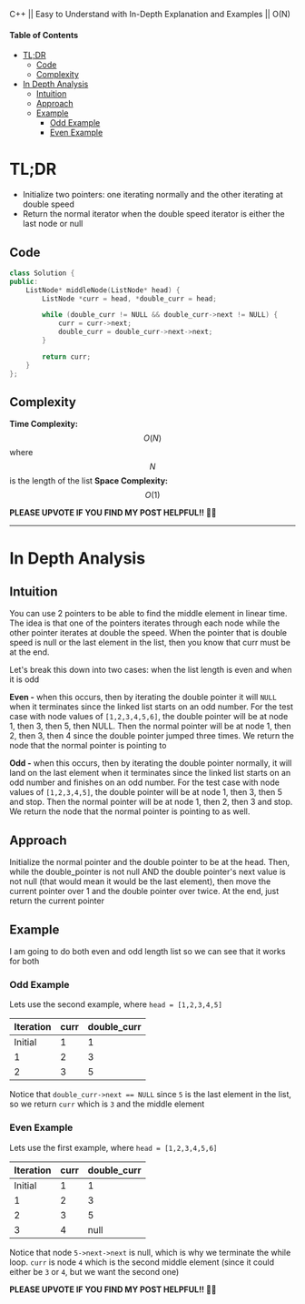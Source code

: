 C++ || Easy to Understand with In-Depth Explanation and Examples || O(N)

#### Table of Contents

- [TL;DR](#tldr)
  - [Code](#code)
  - [Complexity](#complexity)
- [In Depth Analysis](#in-depth-analysis)
  - [Intuition](#intuition)
  - [Approach](#approach)
  - [Example](#example)
    - [Odd Example](#odd-example)
    - [Even Example](#even-example)

# TL;DR

* Initialize two pointers: one iterating normally and the other iterating at double speed
* Return the normal iterator when the double speed iterator is either the last node or null

## Code

```c++
class Solution {
public:
    ListNode* middleNode(ListNode* head) {
        ListNode *curr = head, *double_curr = head;

        while (double_curr != NULL && double_curr->next != NULL) {
            curr = curr->next;
            double_curr = double_curr->next->next;
        }

        return curr;
    }
};
```

## Complexity

**Time Complexity:** $$O(N)$$ where $$N$$ is the length of the list
**Space Complexity:** $$O(1)$$

**PLEASE UPVOTE IF YOU FIND MY POST HELPFUL!! 🥺😁**

---

# In Depth Analysis

## Intuition

You can use 2 pointers to be able to find the middle element in linear time. The idea is that one of the pointers iterates through each node while the other pointer iterates at double the speed. When the pointer that is double speed is null or the last element in the list, then you know that curr must be at the end. 

Let's break this down into two cases: when the list length is even and when it is odd

**Even -** when this occurs, then by iterating the double pointer it will `NULL` when it terminates since the linked list starts on an odd number. For the test case with node values of `[1,2,3,4,5,6]`, the double pointer will be at node 1, then 3, then 5, then NULL. Then the normal pointer will be at node 1, then 2, then 3, then 4 since the double pointer jumped three times. We return the node that the normal pointer is pointing to

**Odd -** when this occurs, then by iterating the double pointer normally, it will land on the last element when it terminates since the linked list starts on an odd number and finishes on an odd number. For the test case with node values of `[1,2,3,4,5]`, the double pointer will be at node 1, then 3, then 5 and stop. Then the normal pointer will be at node 1, then 2, then 3 and stop. We return the node that the normal pointer is pointing to as well.

## Approach 

Initialize the normal pointer and the double pointer to be at the head. Then, while the double_pointer is not null AND the double pointer's next value is not null (that would mean it would be the last element), then move the current pointer over 1 and the double pointer over twice. At the end, just return the current pointer

## Example

I am going to do both even and odd length list so we can see that it works for both

### Odd Example

Lets use the second example, where `head = [1,2,3,4,5]`

| Iteration | curr | double_curr |
|-----------|------|-------------|
| Initial   | 1    | 1           |
| 1         | 2    | 3           |
| 2         | 3    | 5           |

Notice that `double_curr->next == NULL` since `5` is the last element in the list, so we return `curr` which is `3` and the middle element

### Even Example

Lets use the first example, where `head = [1,2,3,4,5,6]`

| Iteration | curr | double_curr |
|-----------|------|-------------|
| Initial   | 1    | 1           |
| 1         | 2    | 3           |
| 2         | 3    | 5           |
| 3         | 4    | null        |

Notice that node `5->next->next` is null, which is why we terminate the while loop. `curr` is node `4` which is the second middle element (since it could either be `3` or `4`, but we want the second one)

**PLEASE UPVOTE IF YOU FIND MY POST HELPFUL!! 🥺😁**
